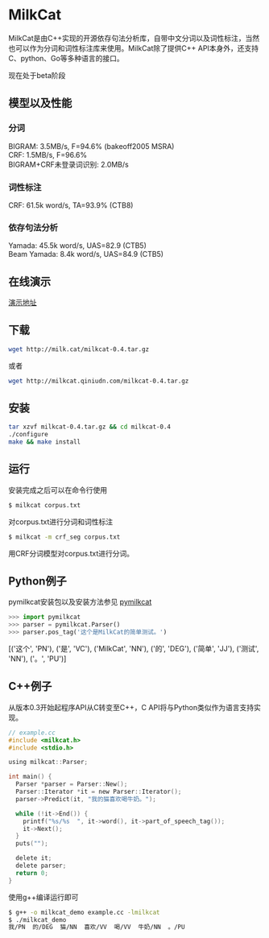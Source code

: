 MilkCat
=======

MilkCat是由C++实现的开源依存句法分析库，自带中文分词以及词性标注，当然也可以作为分词和词性标注库来使用。MilkCat除了提供C++ API本身外，还支持C、python、Go等多种语言的接口。

现在处于beta阶段

模型以及性能
----------

### 分词

BIGRAM: 3.5MB/s, F=94.6% (bakeoff2005 MSRA)  
CRF: 1.5MB/s, F=96.6%   
BIGRAM+CRF未登录词识别: 2.0MB/s

### 词性标注

CRF: 61.5k word/s, TA=93.9% (CTB8)

### 依存句法分析

Yamada: 45.5k word/s, UAS=82.9 (CTB5)  
Beam Yamada: 8.4k word/s, UAS=84.9 (CTB5)

在线演示
-------

[演示地址](http://milk.cat)

下载
----

```sh
wget http://milk.cat/milkcat-0.4.tar.gz
```

或者

```sh
wget http://milkcat.qiniudn.com/milkcat-0.4.tar.gz
```

安装
----

```sh
tar xzvf milkcat-0.4.tar.gz && cd milkcat-0.4
./configure
make && make install
```

运行
----

安装完成之后可以在命令行使用

```sh
$ milkcat corpus.txt
```

对corpus.txt进行分词和词性标注

```sh
$ milkcat -m crf_seg corpus.txt
```

用CRF分词模型对corpus.txt进行分词。

Python例子
--------------

pymilkcat安装包以及安装方法参见 [pymilkcat](https://github.com/milkcat/pymilkcat)

```python
>>> import pymilkcat
>>> parser = pymilkcat.Parser()
>>> parser.pos_tag('这个是MilkCat的简单测试。')
```

[('这个', 'PN'), ('是', 'VC'), ('MilkCat', 'NN'), ('的', 'DEG'), ('简单', 'JJ'), ('测试', 'NN'), ('。', 'PU')]


C++例子
---------

从版本0.3开始起程序API从C转变至C++，C API将与Python类似作为语言支持实现。

```c
// example.cc
#include <milkcat.h>
#include <stdio.h>

using milkcat::Parser;

int main() {
  Parser *parser = Parser::New();
  Parser::Iterator *it = new Parser::Iterator();
  parser->Predict(it, "我的猫喜欢喝牛奶。");

  while (!it->End()) {
    printf("%s/%s  ", it->word(), it->part_of_speech_tag());
    it->Next();
  }
  puts("");

  delete it;
  delete parser;
  return 0;
}

```

使用g++编译运行即可

```sh
$ g++ -o milkcat_demo example.cc -lmilkcat
$ ./milkcat_demo
我/PN  的/DEG  猫/NN  喜欢/VV  喝/VV  牛奶/NN  。/PU
```

